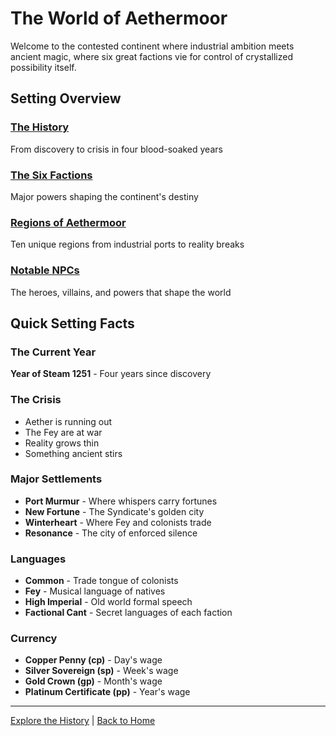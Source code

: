 # The World of Aethermoor

Welcome to the contested continent where industrial ambition meets ancient magic, where six great factions vie for control of crystallized possibility itself.

## Setting Overview

### [The History](history.md)
From discovery to crisis in four blood-soaked years

### [The Six Factions](factions.md)  
Major powers shaping the continent's destiny

### [Regions of Aethermoor](regions.md)
Ten unique regions from industrial ports to reality breaks

### [Notable NPCs](npcs.md)
The heroes, villains, and powers that shape the world

## Quick Setting Facts

### The Current Year
**Year of Steam 1251** - Four years since discovery

### The Crisis
- Aether is running out
- The Fey are at war  
- Reality grows thin
- Something ancient stirs

### Major Settlements
- **Port Murmur** - Where whispers carry fortunes
- **New Fortune** - The Syndicate's golden city
- **Winterheart** - Where Fey and colonists trade
- **Resonance** - The city of enforced silence

### Languages
- **Common** - Trade tongue of colonists
- **Fey** - Musical language of natives
- **High Imperial** - Old world formal speech
- **Factional Cant** - Secret languages of each faction

### Currency
- **Copper Penny (cp)** - Day's wage
- **Silver Sovereign (sp)** - Week's wage  
- **Gold Crown (gp)** - Month's wage
- **Platinum Certificate (pp)** - Year's wage

---

[Explore the History](history.md) | [Back to Home](../index.md)
